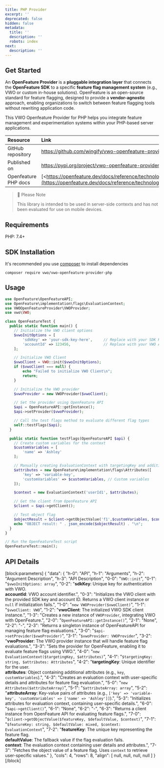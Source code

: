 ```yaml
---
title: PHP Provider
excerpt: ''
deprecated: false
hidden: false
metadata:
  title: ''
  description: ''
  robots: index
next:
  description: ''
---
```

## Get Started

An **OpenFeature Provider** is a **pluggable integration layer** that connects the **OpenFeature SDK** to a specific **feature flag management system** (e.g., VWO or custom in-house solutions). OpenFeature is an open-source standard for feature flagging, designed to provide a **vendor-agnostic** approach, enabling organizations to switch between feature flagging tools without rewriting application code.

This VWO Openfeature Provider for PHP helps you integrate feature management and experimentation systems within your PHP-based server applications.

| Resource             | Link                                                                                                                                |
| :------------------- | :---------------------------------------------------------------------------------------------------------------------------------- |
| GitHub repository    | <https://github.com/wingify/vwo-openfeature-provider-php>                                                                           |
| Published on         | <https://pypi.org/project/vwo-openfeature-provider-php/>                                                                            |
| Openfeature PHP docs | [\<https://openfeature.dev/docs/reference/technologies/server/php>](https://openfeature.dev/docs/reference/technologies/server/php) |

> 🚧 Please Note
> 
> This library is intended to be used in server-side contexts and has not been evaluated for use on mobile devices.

## Requirements

PHP: 7.4+

## SDK Installation

It's recommended you use [composer](https://getcomposer.org/) to install dependencies

```shell Shell
composer require vwo/vwo-openfeature-provider-php
```

## Usage

```php Python
use OpenFeature\OpenFeatureAPI;
use OpenFeature\implementation\flags\EvaluationContext;
use VWOOpenFeatureProvider\VWOProvider;
use vwo\VWO;

class OpenFeatureTest {
  public static function main() {
    // Initialize the VWO client options
    $vwoInitOptions = [
        'sdkKey' => 'your-sdk-key-here',     // Replace with your SDK Key
        'accountId' => 123456,               // Replace with your VWO Account ID
    ];

    // Initialize VWO Client
    $vwoClient = VWO::init($vwoInitOptions);
    if ($vwoClient === null) {
        echo "Failed to initialize VWO Client\n";
        return;
    }

    // Initialize the VWO provider
    $vwoProvider = new VWOProvider($vwoClient);

    // Set the provider using OpenFeature API
    $api = OpenFeatureAPI::getInstance();
    $api->setProvider($vwoProvider);

    // Call the test flags method to evaluate different flag types
    self::testFlags($api);
  }

  public static function testFlags(OpenFeatureAPI $api) {
    // Create custom variables for the context
    $customVariables = [
        'name' => 'Ashley'
    ];

    // Manually creating EvaluationContext with targetingKey and additional attributes
    $attributes = new OpenFeature\implementation\flags\Attributes([
        'key' => 'variable-key',
        'customVariables' => $customVariables, // Custom variables
    ]);

    $context = new EvaluationContext('userId1', $attributes);

    // Get the client from OpenFeature API
    $client = $api->getClient();

    // Test object flag
    $objectResult = $client->getObjectValue('f1',$customVariables, $context);
    echo "OBJECT result: " . json_encode($objectResult) . "\n";
  }
}

// Run the OpenFeatureTest script
OpenFeatureTest::main();
```

## API Details

[block:parameters]
{
  "data": {
    "h-0": "API",
    "h-1": "Arguments",
    "h-2": "Argument Description",
    "h-3": "API Description",
    "0-0": "`VWO::init`",
    "0-1": "`$vwoInitOptions: array`",
    "0-2": "**sdkKey**: Unique key for authentication with VWO.<br>**accountId**: VWO account identifier.",
    "0-3": "Initializes the VWO client with the provided SDK key and account ID. Returns a VWO client instance or `null` if initialization fails.",
    "1-0": "`new VWOProvider($vwoClient)`",
    "1-1": "`$vwoClient: VWO`",
    "1-2": "**vwoClient**: The initialized VWO SDK client instance.",
    "1-3": "Creates a new instance of `VWOProvider`, integrating VWO with OpenFeature.",
    "2-0": "`OpenFeatureAPI::getInstance()`",
    "2-1": "None",
    "2-2": "-",
    "2-3": "Returns a singleton instance of OpenFeatureAPI for managing feature flag evaluations.",
    "3-0": "`$api->setProvider($vwoProvider)`",
    "3-1": "`$vwoProvider: VWOProvider`",
    "3-2": "**vwoProvider**: The VWO provider instance that will handle feature flag evaluations.",
    "3-3": "Sets the provider for OpenFeature, enabling it to evaluate feature flags using VWO.",
    "4-0": "`new EvaluationContext($targetingKey, $attributes)`",
    "4-1": "`$targetingKey: string, $attributes: Attributes`",
    "4-2": "**targetingKey**: Unique identifier for the user.<br>**attributes**: Object containing additional attributes (e.g., `key`, `customVariables`).",
    "4-3": "Creates an evaluation context with user-specific details and attributes for feature flag evaluation.",
    "5-0": "`new Attributes($attributeArray)`",
    "5-1": "`$attributeArray: array`",
    "5-2": "**attributeArray**: Key-value pairs of attributes (e.g., `['key' => 'variable-key', 'customVariables' => ['name' => 'Ashley']]`).",
    "5-3": "Initializes attributes for evaluation context, containing user-specific details.",
    "6-0": "`$api->getClient()`",
    "6-1": "None",
    "6-2": "-",
    "6-3": "Returns a client instance from OpenFeature API for evaluating feature flags.",
    "7-0": "`$client->getObjectValue($featureKey, $defaultValue, $context)`",
    "7-1": "`$featureKey: string, $defaultValue: mixed, $context: EvaluationContext`",
    "7-2": "**featureKey**: The unique key representing the feature flag.<br>**defaultValue**: The fallback value if the flag evaluation fails.<br>**context**: The evaluation context containing user details and attributes.",
    "7-3": "Fetches the object value of a feature flag. Uses `context` to retrieve user-specific values."
  },
  "cols": 4,
  "rows": 8,
  "align": [
    null,
    null,
    null,
    null
  ]
}
[/block]